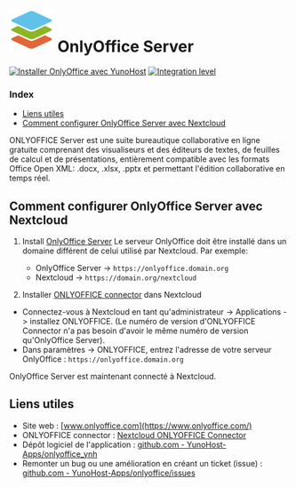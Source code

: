 # <img src="/images/OnlyOffice_logo.png" height="80px" alt=" Logo OnlyOffice"> OnlyOffice Server

[![Installer OnlyOffice avec YunoHost](https://install-app.yunohost.org/install-with-yunohost.png)](https://install-app.yunohost.org/?app=onlyoffice) [![Integration level](https://dash.yunohost.org/integration/onlyoffice.svg)](https://dash.yunohost.org/appci/app/onlyoffice)

### Index

- [Liens utiles](#liens-utiles)
- [Comment configurer OnlyOffice Server avec Nextcloud](#with-nextcloud)  

ONLYOFFICE Server est une suite bureautique collaborative en ligne gratuite comprenant des visualiseurs et des éditeurs de textes, de feuilles de calcul et de présentations, entièrement compatible avec les formats Office Open XML: .docx, .xlsx, .pptx et permettant l'édition collaborative en temps réel.

## Comment configurer OnlyOffice Server avec Nextcloud <a name="with-nextcloud" href=""></a>

1. Install [OnlyOffice Server](https://github.com/YunoHost-Apps/onlyoffice_ynh)
Le serveur OnlyOffice doit être installé dans un domaine différent de celui utilisé par Nextcloud.
Par exemple:
	- OnlyOffice Server -> `https://onlyoffice.domain.org`
	- Nextcloud         -> `https://domain.org/nextcloud`

2. Installer [ONLYOFFICE connector](https://apps.nextcloud.com/apps/onlyoffice) dans Nextcloud
- Connectez-vous à Nextcloud en tant qu'administrateur -> Applications -> installez ONLYOFFICE. (Le numéro de version d'ONLYOFFICE Connector n'a pas besoin d'avoir le même numéro de version qu'OnlyOffice Server).
- Dans paramètres -> ONLYOFFICE, entrez l'adresse de votre serveur OnlyOffice : `https://onlyoffice.domain.org`

OnlyOffice Server est maintenant connecté à Nextcloud.

## Liens utiles

+ Site web : [www.onlyoffice.com](https://www.onlyoffice.com/)
+ ONLYOFFICE connector : [Nextcloud ONLYOFFICE Connector](https://apps.nextcloud.com/apps/onlyoffice)
+ Dépôt logiciel de l'application : [github.com - YunoHost-Apps/onlyoffice_ynh](https://github.com/YunoHost-Apps/onlyoffice_ynh)
+ Remonter un bug ou une amélioration en créant un ticket (issue) : [github.com - YunoHost-Apps/onlyoffice/issues](https://github.com/YunoHost-Apps/onlyoffice_ynh/issues)
